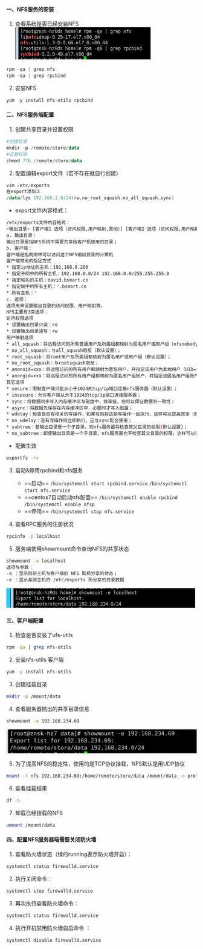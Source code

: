 #### 一、NFS服务的安装

1. 查看系统是否已经安装NFS
    ![Image.png](assets/Image-20220119101736-h155ulo.png)

```powershell
rpm -qa | grep nfs
rpm -qa | grep rpcbind
```

2. 安装NFS

```powershell
yum -y install nfs-utils rpcbind
```

#### 二、NFS服务端配置

1. 创建共享目录并设置权限

```powershell
#创建目录
mkdir -p /romote/store/data
#设置权限
chmod 776 /romote/store/data
```

2. 配置编辑export文件（若不存在就自行创建）

```powershell
vim /etc/exports
在export添加上
/data/lys 192.168.2.0/24(rw,no_root_squash,no_all_squash,sync)
```

* export文件内容格式：

```bash
/etc/exports文件内容格式：
<输出目录> [客户端1 选项（访问权限,用户映射,其他）] [客户端2 选项（访问权限,用户映射,其他）]
a. 输出目录：
输出目录是指NFS系统中需要共享给客户机使用的目录；
b. 客户端：
客户端是指网络中可以访问这个NFS输出目录的计算机
客户端常用的指定方式
* 指定ip地址的主机：192.168.0.200
* 指定子网中的所有主机：192.168.0.0/24 192.168.0.0/255.255.255.0
* 指定域名的主机：david.bsmart.cn
* 指定域中的所有主机：*.bsmart.cn
* 所有主机：*
c. 选项：
选项用来设置输出目录的访问权限、用户映射等。
NFS主要有3类选项：
访问权限选项
* 设置输出目录只读：ro
* 设置输出目录读写：rw
用户映射选项
* all_squash：将远程访问的所有普通用户及所属组都映射为匿名用户或用户组（nfsnobody）；
* no_all_squash：与all_squash取反（默认设置）；
* root_squash：将root用户及所属组都映射为匿名用户或用户组（默认设置）；
* no_root_squash：与rootsquash取反；
* anonuid=xxx：将远程访问的所有用户都映射为匿名用户，并指定该用户为本地用户（UID=xxx）；
* anongid=xxx：将远程访问的所有用户组都映射为匿名用户组账户，并指定该匿名用户组账户为本地用户组账户（GID=xxx）；
其它选项
* secure：限制客户端只能从小于1024的tcp/ip端口连接nfs服务器（默认设置）；
* insecure：允许客户端从大于1024的tcp/ip端口连接服务器；
* sync：将数据同步写入内存缓冲区与磁盘中，效率低，但可以保证数据的一致性；
* async：将数据先保存在内存缓冲区中，必要时才写入磁盘；
* wdelay：检查是否有相关的写操作，如果有则将这些写操作一起执行，这样可以提高效率（默认设置）；
* no_wdelay：若有写操作则立即执行，应与sync配合使用；
* subtree：若输出目录是一个子目录，则nfs服务器将检查其父目录的权限(默认设置)；
* no_subtree：即使输出目录是一个子目录，nfs服务器也不检查其父目录的权限，这样可以提高效率；
```

* 配置生效

```bash
exportfs -rv
```

3. 启动&停用rpcbind和nfs服务
    * ==启动==
      `/bin/systemctl start rpcbind.service`
      `/bin/systemctl start nfs.service`
    * ==centos7自动启动nfs配置==
      `/bin/systemctl enable rpcbind`
      `/bin/systemctl enable nfsp`
    * ==停用==
      `/bin/systemctl stop nfs.service`

4. 查看RPC服务的注册状况

```bash
rpcinfo -p localhost
```

5. 服务端使用showmount命令查询NFS的共享状态

```bash
showmount -e localhost
选项与参数：
-a ：显示目前主机与客户端的 NFS 联机分享的状态；
-e ：显示某部主机的 /etc/exports 所分享的目录数据
```

![Image.png](assets/Image-20220119102349-ultoare.png)

#### 三、客户端配置

1. 检查是否安装了ufs-utils

```bash
rpm -qa | grep nfs-utils
```

2. 安装nfs-utils 客户端

```bash
yum -y install nfs-utils
```

3. 创建挂载目录

```bash
mkdir -p /mount/data
```

4. 查看服务器抛出的共享目录信息

```bash
showmount -e 192.168.234.69
```

![Image.png](assets/Image-20220119104016-jdq3j1f.png)

5. 为了提高NFS的稳定性，使用的是TCP协议挂载，NFS默认是用UDP协议

```bash
mount -t nfs 192.168.234.69:/home/romote/store/data /mount/data -o proto=tcp -o nolock
```

6. 查看挂载结果

```bash
df -h
```

7. 卸载已经挂载的NFS

```bash
umount /mount/data
```

#### 四、配置NFS服务器端需要关闭防火墙

1. 查看防火墙状态（绿的running表示防火墙开启）：

```bash
systemctl status firewalld.service
```

2. 执行关闭命令：

```bash
systemctl stop firewalld.service
```

3. 再次执行查看防火墙命令：

```bash
systemctl status firewalld.service
```

4. 执行开机禁用防火墙自启命令  ：

```bash
systemctl disable firewalld.service
```
